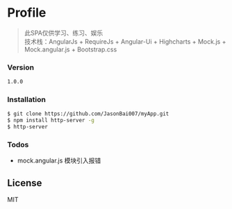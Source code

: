 # Profile
> 此SPA仅供学习、练习、娱乐  
> 技术栈：AngularJs + RequireJs + Angular-Ui + Highcharts + Mock.js + Mock.angular.js + Bootstrap.css

### Version
```sh
1.0.0
```

### Installation

```sh
$ git clone https://github.com/JasonBai007/myApp.git
$ npm install http-server -g
$ http-server
```

### Todos

 - mock.angular.js 模块引入报错

License
----

MIT
